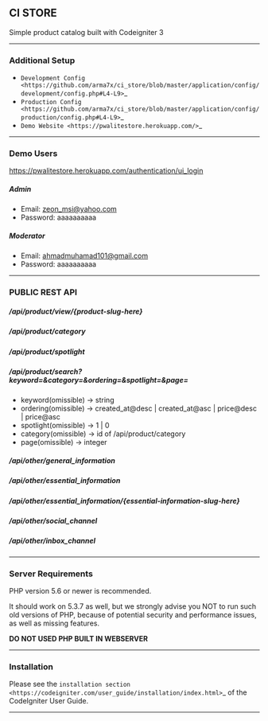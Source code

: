 ## CI STORE
Simple product catalog built with Codeigniter 3

*******************

### Additional Setup 

- `Development Config <https://github.com/arma7x/ci_store/blob/master/application/config/development/config.php#L4-L9>`_
- `Production Config <https://github.com/arma7x/ci_store/blob/master/application/config/production/config.php#L4-L9>`_
- `Demo Website <https://pwalitestore.herokuapp.com/>`_

*******************

### Demo Users

https://pwalitestore.herokuapp.com/authentication/ui_login

##### Admin
- Email: zeon_msi@yahoo.com
- Password: aaaaaaaaaa

##### Moderator
- Email: ahmadmuhamad101@gmail.com
- Password: aaaaaaaaaa

*******************

### PUBLIC REST API

##### /api/product/view/{product-slug-here}
##### /api/product/category
##### /api/product/spotlight
##### /api/product/search?keyword=&category=&ordering=&spotlight=&page=
- keyword(omissible) -> string
- ordering(omissible) -> created_at@desc | created_at@asc | price@desc | price@asc
- spotlight(omissible) -> 1 | 0
- category(omissible) -> id of /api/product/category
- page(omissible) -> integer

##### /api/other/general_information
##### /api/other/essential_information
##### /api/other/essential_information/{essential-information-slug-here}
##### /api/other/social_channel
##### /api/other/inbox_channel

*******************

### Server Requirements

PHP version 5.6 or newer is recommended.

It should work on 5.3.7 as well, but we strongly advise you NOT to run
such old versions of PHP, because of potential security and performance
issues, as well as missing features.

**DO NOT USED PHP BUILT IN WEBSERVER**

************

### Installation

Please see the `installation section <https://codeigniter.com/user_guide/installation/index.html>`_
of the CodeIgniter User Guide.
************
